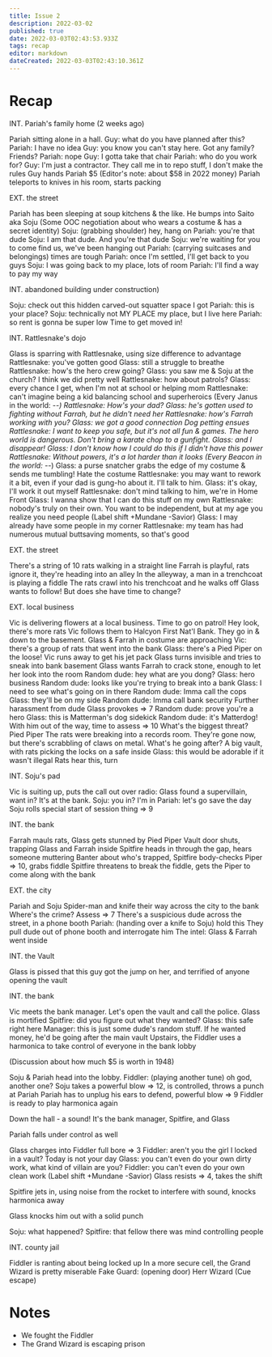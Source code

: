 ```yaml
---
title: Issue 2
description: 2022-03-02
published: true
date: 2022-03-03T02:43:53.933Z
tags: recap
editor: markdown
dateCreated: 2022-03-03T02:43:10.361Z
---
```


# Recap

INT. Pariah's family home (2 weeks ago)

Pariah sitting alone in a hall.
Guy: what do you have planned after this?
Pariah: I have no idea
Guy: you know you can't stay here. Got any family? Friends?
Pariah: nope
Guy: I gotta take that chair
Pariah: who do you work for?
Guy: I'm just a contractor. They call me in to repo stuff, I don't make the rules
Guy hands Pariah $5
(Editor's note: about $58 in 2022 money)
Pariah teleports to knives in his room, starts packing

EXT. the street

Pariah has been sleeping at soup kitchens & the like.
He bumps into Saito aka Soju
(Some OOC negotiation about who wears a costume & has a secret identity)
Soju: (grabbing shoulder) hey, hang on
Pariah: you're that dude
Soju: I am that dude. And you're that dude
Soju: we're waiting for you to come find us, we've been hanging out
Pariah: (carrying suitcases and belongings) times are tough
Pariah: once I'm settled, I'll get back to you guys
Soju: I was going back to my place, lots of room
Pariah: I'll find a way to pay my way

INT. abandoned building under construction)

Soju: check out this hidden carved-out squatter space I got
Pariah: this is your place?
Soju: technically not MY PLACE my place, but I live here
Pariah: so rent is gonna be super low
Time to get moved in!

INT. Rattlesnake's dojo

Glass is sparring with Rattlesnake, using size difference to advantage
Rattlesnake: you've gotten good
Glass: still a struggle to breathe
Rattlesnake: how's the hero crew going?
Glass: you saw me & Soju at the church? I think we did pretty well
Rattlesnake: how about patrols?
Glass: every chance I get, when I'm not at school or helping mom
Rattlesnake: can't imagine being a kid balancing school and superheroics
(Every Janus in the world: -_-)
Rattlesnake: How's your dad?
Glass: he's gotten used to fighting without Farrah, but he didn't need her
Rattlesnake: how's Farrah working with you?
Glass: we got a good connection
Dog petting ensues
Rattlesnake: I want to keep you safe, but it's not all fun & games. The hero world is dangerous. Don't bring a karate chop to a gunfight.
Glass: and I disappear!
Glass: I don't know how I could do this if I didn't have this power
Rattlesnake: Without powers, it's a lot harder than it looks
(Every Beacon in the world: -_-)
Glass: a purse snatcher grabs the edge of my costume & sends me tumbling! Hate the costume
Rattlesnake: you may want to rework it a bit, even if your dad is gung-ho about it. I'll talk to him.
Glass: it's okay, I'll work it out myself
Rattlesnake: don't mind talking to him, we're in Home Front
Glass: I wanna show that I can do this stuff on my own
Rattlesnake: nobody's truly on their own. You want to be independent, but at my age you realize you need people
(Label shift +Mundane -Savior)
Glass: I may already have some people in my corner
Rattlesnake: my team has had numerous mutual buttsaving moments, so that's good

EXT. the street

There's a string of 10 rats walking in a straight line
Farrah is playful, rats ignore it, they're heading into an alley
In the alleyway, a man in a trenchcoat is playing a fiddle
The rats crawl into his trenchcoat and he walks off
Glass wants to follow! But does she have time to change?

EXT. local business

Vic is delivering flowers at a local business. Time to go on patrol!
Hey look, there's more rats
Vic follows them to Halcyon First Nat'l Bank. They go in & down to the basement.
Glass & Farrah in costume are approaching
Vic: there's a group of rats that went into the bank
Glass: there's a Pied Piper on the loose!
Vic runs away to get his jet pack
Glass turns invisible and tries to sneak into bank basement
Glass wants Farrah to crack stone, enough to let her look into the room
Random dude: hey what are you dong?
Glass: hero business
Random dude: looks like you're trying to break into a bank
Glass: I need to see what's going on in there
Random dude: Imma call the cops
Glass: they'll be on my side
Random dude: Imma call bank security
Further harassment from dude
Glass provokes => 7
Random dude: prove you're a hero
Glass: this is Matterman's dog sidekick
Random dude: it's Matterdog!
With him out of the way, time to assess => 10
What's the biggest threat? Pied Piper
The rats were breaking into a records room. They're gone now, but there's scrabbling of claws on metal.
What's he going after? A big vault, with rats picking the locks on a safe inside
Glass: this would be adorable if it wasn't illegal
Rats hear this, turn

INT. Soju's pad

Vic is suiting up, puts the call out over radio: Glass found a supervillain, want in? It's at the bank.
Soju: you in? I'm in
Pariah: let's go save the day
Soju rolls special start of session thing => 9

INT. the bank

Farrah mauls rats, Glass gets stunned by Pied Piper
Vault door shuts, trapping Glass and Farrah inside
Spitfire heads in through the gap, hears someone muttering
Banter about who's trapped, Spitfire body-checks Piper => 10, grabs fiddle
Spitfire threatens to break the fiddle, gets the Piper to come along with the bank

EXT. the city

Pariah and Soju Spider-man and knife their way across the city to the bank
Where's the crime? Assess => 7
There's a suspicious dude across the street, in a phone booth
Pariah: (handing over a knife to Soju) hold this
They pull dude out of phone booth and interrogate him
The intel: Glass & Farrah went inside

INT. the Vault

Glass is pissed that this guy got the jump on her, and terrified of anyone opening the vault

INT. the bank

Vic meets the bank manager.
Let's open the vault and call the police.
Glass is mortified
Spitfire: did you figure out what they wanted?
Glass: this safe right here
Manager: this is just some dude's random stuff. If he wanted money, he'd be going after the main vault
Upstairs, the Fiddler uses a harmonica to take control of everyone in the bank lobby

(Discussion about how much $5 is worth in 1948)

Soju & Pariah head into the lobby.
Fiddler: (playing another tune) oh god, another one?
Soju takes a powerful blow => 12, is controlled, throws a punch at Pariah
Pariah has to unplug his ears to defend, powerful blow => 9
Fiddler is ready to play harmonica again

Down the hall - a sound! It's the bank manager, Spitfire, and Glass

Pariah falls under control as well

Glass charges into Fiddler full bore => 3
Fiddler: aren't you the girl I locked in a vault? Today is not your day
Glass: you can't even do your own dirty work, what kind of villain are you?
Fiddler: you can't even do your own clean work
(Label shift +Mundane -Savior)
Glass resists => 4, takes the shift

Spitfire jets in, using noise from the rocket to interfere with sound, knocks harmonica away

Glass knocks him out with a solid punch

Soju: what happened?
Spitfire: that fellow there was mind controlling people

INT. county jail

Fiddler is ranting about being locked up
In a more secure cell, the Grand Wizard is pretty miserable
Fake Guard: (opening door) Herr Wizard
(Cue escape)

# Notes

* We fought the Fiddler
* The Grand Wizard is escaping prison